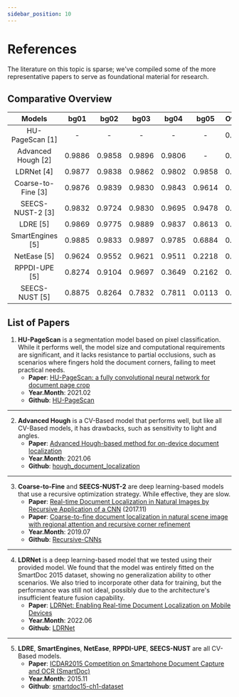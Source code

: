 ```yaml
---
sidebar_position: 10
---
```


# References

The literature on this topic is sparse; we've compiled some of the more representative papers to serve as foundational material for research.

## Comparative Overview

|       Models       |  bg01  |  bg02  |  bg03  |  bg04  |  bg05  | Overall |
| :----------------: | :----: | :----: | :----: | :----: | :----: | :-----: |
|  HU-PageScan [1]   |   -    |   -    |   -    |   -    |   -    | 0.9923  |
| Advanced Hough [2] | 0.9886 | 0.9858 | 0.9896 | 0.9806 |   -    | 0.9866  |
|     LDRNet [4]     | 0.9877 | 0.9838 | 0.9862 | 0.9802 | 0.9858 | 0.9849  |
| Coarse-to-Fine [3] | 0.9876 | 0.9839 | 0.9830 | 0.9843 | 0.9614 | 0.9823  |
|  SEECS-NUST-2 [3]  | 0.9832 | 0.9724 | 0.9830 | 0.9695 | 0.9478 | 0.9743  |
|      LDRE [5]      | 0.9869 | 0.9775 | 0.9889 | 0.9837 | 0.8613 | 0.9716  |
|  SmartEngines [5]  | 0.9885 | 0.9833 | 0.9897 | 0.9785 | 0.6884 | 0.9548  |
|    NetEase [5]     | 0.9624 | 0.9552 | 0.9621 | 0.9511 | 0.2218 | 0.8820  |
|   RPPDI-UPE [5]    | 0.8274 | 0.9104 | 0.9697 | 0.3649 | 0.2162 | 0.7408  |
|   SEECS-NUST [5]   | 0.8875 | 0.8264 | 0.7832 | 0.7811 | 0.0113 | 0.7393  |

## List of Papers

1. **HU-PageScan** is a segmentation model based on pixel classification. While it performs well, the model size and computational requirements are significant, and it lacks resistance to partial occlusions, such as scenarios where fingers hold the document corners, failing to meet practical needs.
   - **Paper**: [HU-PageScan: a fully convolutional neural network for document page crop](https://ietresearch.onlinelibrary.wiley.com/doi/full/10.1049/iet-ipr.2020.0532)
   - **Year.Month**: 2021.02
   - **Github**: [HU-PageScan](https://github.com/ricardobnjunior/HU-PageScan)

---

2. **Advanced Hough** is a CV-Based model that performs well, but like all CV-Based models, it has drawbacks, such as sensitivity to light and angles.
   - **Paper**: [Advanced Hough-based method for on-device document localization](https://www.computeroptics.ru/KO/PDF/KO45-5/450509.pdf)
   - **Year.Month**: 2021.06
   - **Github**: [hough_document_localization](https://github.com/SmartEngines/hough_document_localization)

---

3. **Coarse-to-Fine** and **SEECS-NUST-2** are deep learning-based models that use a recursive optimization strategy. While effective, they are slow.
   - **Paper**: [Real-time Document Localization in Natural Images by Recursive Application of a CNN](https://khurramjaved.com/RecursiveCNN.pdf) (2017.11)
   - **Paper**: [Coarse-to-fine document localization in natural scene image with regional attention and recursive corner refinement](https://sci-hub.et-fine.com/10.1007/s10032-019-00341-0)
   - **Year.Month**: 2019.07
   - **Github**: [Recursive-CNNs](https://github.com/KhurramJaved96/Recursive-CNNs)

---

4. **LDRNet** is a deep learning-based model that we tested using their provided model. We found that the model was entirely fitted on the SmartDoc 2015 dataset, showing no generalization ability to other scenarios. We also tried to incorporate other data for training, but the performance was still not ideal, possibly due to the architecture's insufficient feature fusion capability.
   - **Paper**: [LDRNet: Enabling Real-time Document Localization on Mobile Devices](https://arxiv.org/abs/2206.02136)
   - **Year.Month**: 2022.06
   - **Github**: [LDRNet](https://github.com/niuwagege/LDRNet)

---

5. **LDRE**, **SmartEngines**, **NetEase**, **RPPDI-UPE**, **SEECS-NUST** are all CV-Based models.
   - **Paper**: [ICDAR2015 Competition on Smartphone Document Capture and OCR (SmartDoc)](https://marcalr.github.io/pdfs/ICDAR15e.pdf)
   - **Year.Month**: 2015.11
   - **Github**: [smartdoc15-ch1-dataset](https://github.com/jchazalon/smartdoc15-ch1-dataset)
